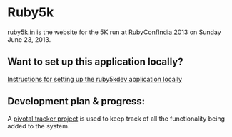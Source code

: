 # Ruby5k

[ruby5k.in](http://www.ruby5k.in) is the website for the 5K run at [RubyConfIndia 2013](http://rubyconfindia.org/2013/) on Sunday June 23, 2013. 

## Want to set up this application locally?

[Instructions for setting up the ruby5kdev application locally](https://github.com/prakashmurthy/ruby5kdev/wiki/Instructions-for-setting-up-the-ruby5kdev-application-locally)

## Development plan & progress:

A [pivotal tracker project](https://www.pivotaltracker.com/s/projects/805743) is used to keep track of all the functionality being added to the system.
